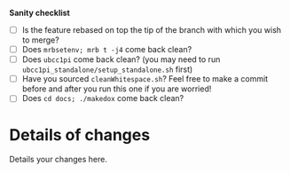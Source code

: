 **Sanity checklist**
- [ ] Is the feature rebased on top the tip of the branch with which you wish to merge?
- [ ] Does `mrbsetenv; mrb t -j4` come back clean?
- [ ] Does `ubcc1pi` come back clean? (you may need to run `ubcc1pi_standalone/setup_standalone.sh` first)
- [ ] Have you sourced `cleanWhitespace.sh`? Feel free to make a commit before and after you run this one if you are worried!
- [ ] Does `cd docs; ./makedox` come back clean?

# Details of changes

Details your changes here.
